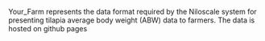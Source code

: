 Your_Farm represents the data format required by the Niloscale system for presenting tilapia average body weight (ABW) data to farmers.
The data is hosted on github pages
